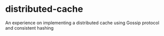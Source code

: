 # distributed-cache

An experience on implementing a distributed cache using Gossip protocol and consistent hashing